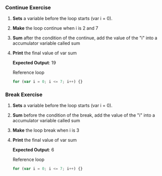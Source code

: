 ### Continue Exercise
1. **Sets** a variable before the loop starts (var i = 0).
2. **Make** the loop continue when i is 2 and 7
3. **Sum** after the condition of the continue, add the value of the "i" into a 
accumulator variable called sum
4. **Print** the final value of var sum

    **Expected Output**:
    19

    Reference loop
    ```js
    for (var i = 0; i <= 7; i++) {}
    ```

### Break Exercise
1. **Sets** a variable before the loop starts (var i = 0).
2. **Sum** before the condition of the break, add the value of the "i" into a accumulator variable called sum
3. **Make** the loop break when i is 3
4. **Print** the final value of var sum

    **Expected Output**:
    6

    Reference loop
    ```js
    for (var i = 0; i <= 7; i++) {}
    ```